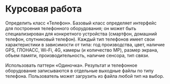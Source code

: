 # Курсовая работа
Определить класс «Телефон». Базовый класс определяет интерфейс для построения телефонного оборудования; он может быть специализирован для конкретного устройства (смартфон, домашний телефон, спутниковый телефон). Каждый тип телефонов имеет свои характеристики в зависимости от типа: год производства, цвет, наличие GPS, ГЛОНАСС, Wi-Fi, 4G, камеры (и количество MP), размер экрана, объем памяти, производительность, наличие сенсора, тип связи.

Использовать паттерн «Одиночка». Результат и телефонное оборудование записываются в отдельные выходные файлы по типу телефона. Пользователь может загрузить из файла любой тип на выбор.
